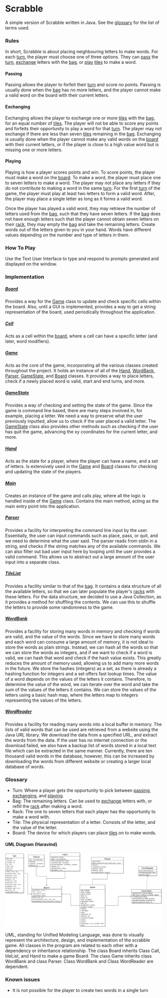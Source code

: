 # Scrabble

A simple version of Scrabble written in Java. See the [glossary](#Glossary) for the list of terms used.

### Rules

In short, Scrabble is about placing neighbouring letters to make words. For each [turn](#Glossary), the player must choose one of three options. They can [pass](#Passing) the [turn](#Glossary), [exchange](#Exchanging) letters with the [bag](#Glossary), or [play](#Playing) [tiles](#Glossary) to make a word.

#### Passing

Passing allows the player to forfeit their [turn](#Glossary) and score no points. Passing is usually done when the [bag](#Glossary) has no more letters, and the player cannot make a valid word on the board with their current letters.

#### Exchanging

Exchanging allows the player to exchange one or more [tiles](#Glossary) with the [bag](#Glossary), for an equal number of [tiles](#Glossary). The player will not be able to score any points and forfeits their opportunity to play a word for that [turn](#Glossary). The player may not exchange if there are less than seven [tiles](#Glossary) remaining in the [bag](#Glossary). Exchanging is usually done when the player cannot make any valid words on the [board](#Glossary) with their current letters, or if the player is close to a high value word but is missing one or more letters.

#### Playing

Playing is how a player scores points and win. To score points, the player must make a word on the [board](#Glossary). To make a word, the player must place one to seven letters to make a word. The player may not place any letters if they do not contribute to making a word in the same [turn](#Glossary). For the first [turn](#Glossary) of the game, the player must play at least two letters to form a valid word. After, the player may place a single letter as long as it forms a valid word.

Once the player has played a valid word, they may retrieve the number of letters used from the [bag](#Glossary), such that they have seven letters. If the [bag](#Glossary) does not have enough letters such that the player cannot obtain seven letters on their [rack](#Glossary), they may empty the [bag](#Glossary) and take the remaining letters.
Create words out of the letters given to you in your hand. Words have different values depending on the number and type of letters in them.

### How To Play

Use the Text User Interface to type and respond to prompts generated and displayed on the window.

### Implementation

##### [Board](src/Board.java)

Provides a way for the [Game](src/Game.java) class to update and check specific cells within the board. Also, until a GUI is implemented, provides a way to get a string representation of the board, used periodically throughout the application.

##### [Cell](src/Cell.java)

Acts as a cell within the [board](#Glossary), where a cell can have a specific letter (and later, word modifiers). 

##### [Game](src/Game.java)

Acts as the core of the game, incorporating all the various classes created throughout the project. It holds an instance of all of the [Hand](src/Hand.java), [WordBank](src/WordBank.java), [Parser](src/Parser.java), [GameState](src/GameState.java), and [Board](src/Board.java) classes. It provides a way to place letters, check if a newly placed word is valid, start and end turns, and more.

##### [GameState](src/GameState.java)

Provides a way of checking and setting the state of the game. Since the game is command line based, there are many steps involved in, for example, placing a letter. We need a way to preserve what the user previously inputted, allow us to check if the user placed a valid letter. The [GameState](src/GameState.java) class also provides other methods such as checking if the user has quit the game, advancing the xy coordinates for the current letter, and more.

##### [Hand](src/Hand.java)

Acts as the state for a player, where the player can have a name, and a set of letters. Is extensively used in the [Game](src/Game.java) and [Board](src/Board.java) classes for checking and updating the state of the players.

##### [Main](src/Main.java)

Creates an instance of the game and calls play, where all the logic is handled inside of the [Game](src/Game.java) class. Contains the main method, acting as the main entry point into the application.

##### [Parser](src/Parser.java)

Provides a facility for interpreting the command line input by the user. Essentially, the user can input commands such as place, pass, or quit, and we need to determine what the user said. The parser reads from stdin in a string, and checks if the string matches any of the available commands. We can also filter out bad user input here by looping until the user provides a valid command. This allows us to abstract out a large amount of the user input into a separate class.

##### [TileList](src/TileList.java)

Provides a facility similar to that of the [bag](#Glossary). It contains a data structure of all the available letters, so that we can later populate the player's [racks](#Glossary) with these letters. For the data structure, we decided to use a Java Collection, as it provides a method for shuffling the contents. We can use this to shuffle the letters to provide some randomness to the game.

##### [WordBank](src/WordBank.java)

Provides a facility for storing many words in memory and checking if words are valid, and the value of the words. Since we have to store many words and each word can consume a large amount of memory, it is not ideal to store the words as plain strings. Instead, we can hash all the words so that we can store the words as integers, and if we want to check if a word is valid, we can hash that word and check if the hash value exists. This greatly reduces the amount of memory used, allowing us to add many more words in the future. We store the hashes (integers) as a set, as there is already a hashing function for integers and a set offers fast lookup times. The value of a word depends on the values of the letters it contains. Therefore, to determine the value of the word, we can iterate over the word and take the sum of the values of the letters it contains. We can store the values of the letters using a basic hash map, where the letters map to integers representing the values of the letters.

##### [WordReader](src/WordReader.java)

Provides a facility for reading many words into a local buffer in memory. The lists of valid words that can be used are retrieved from a website using the Java URL library. We download the data from a specified URL, and extract the words from the data. If the user has no internet connection or the download failed, we also have a backup list of words stored in a local text file which can be extracted in the same manner. Currently, there are ten thousand valid words in the database, however, this can be increased by downloading the words from different website or creating a larger local database of words.


### Glossary

- Turn: Where a player gets the opportunity to pick between [passing](#Passing), [exchanging](#Exchanging), and [playing](#Playing).
- Bag: The remaining letters. Can be used to [exchange](#Exchange) letters with, or refill the [rack](#Glossary) after making a word.
- Rack: The one to seven letters that each player has the opportunity to make a word with.
- Tile: The physical representation of a letter. Consists of the letter, and the value of the letter.
- Board: The device for which players can place [tiles](#Glossary) on to make words.

#### UML Diagram (Haravind)

![](milestone1_UML.png)


UML, standing for Unified Modeling Language, was done to visually represent the architecture, design, and implementation of the scrabble game. All classes in the program are related to each other with a dependency or inheritance relationship. The class Board inherits Class Call, tileList, and Hand to make a game Board. The class Game inherits class WordBank and class Parser. Class WordBank and Class WordReader are dependent.

### Known issues

- It is not possible for the player to create two words in a single turn
